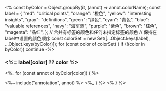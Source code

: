 <% const byColor = Object.groupBy(it, (annot) => annot.colorName);
const label = {
  "red": "critical points",
  "orange": "橙色",
  "yellow": "interesting insights",
  "gray": "definitions",
  "green": "绿色",
  "cyan": "青色",
  "blue": "valuable references",
  "navy": "海军蓝",
  "purple": "紫色",
  "brown": "棕色",
  "magenta": "品红",
};
// 合并有标签的颜色和任何未指定标签的颜色
// 保持在label中设置的颜色顺序
const colorSet = new Set([...Object.keys(label), ...Object.keys(byColor)]);
for (const color of colorSet) { 
if (!(color in byColor)) continue -%>

### <%= label[color] ?? color %>
  <%_ for (const annot of byColor[color]) { %>

<%~ include("annotation", annot) %>
  <%_ } %>
<% } %>
